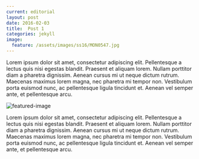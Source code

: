 ```yaml
---
current: editorial
layout: post
date: 2016-02-03
title:  Post 1
categories: jekyll
image:
  feature: /assets/images/ss16/MON0547.jpg
---
```


Lorem ipsum dolor sit amet, consectetur adipiscing elit. Pellentesque a lectus quis nisi egestas blandit. Praesent et aliquam lorem. Nullam porttitor diam a pharetra dignissim. Aenean cursus mi ut neque dictum rutrum. Maecenas maximus lorem magna, nec pharetra mi tempor non. Vestibulum porta euismod nunc, ac pellentesque ligula tincidunt et. Aenean vel semper ante, et pellentesque arcu.

<!--more-->

![featured-image]({{page.image.feature}})

Lorem ipsum dolor sit amet, consectetur adipiscing elit. Pellentesque a lectus quis nisi egestas blandit. Praesent et aliquam lorem. Nullam porttitor diam a pharetra dignissim. Aenean cursus mi ut neque dictum rutrum. Maecenas maximus lorem magna, nec pharetra mi tempor non. Vestibulum porta euismod nunc, ac pellentesque ligula tincidunt et. Aenean vel semper ante, et pellentesque arcu.
